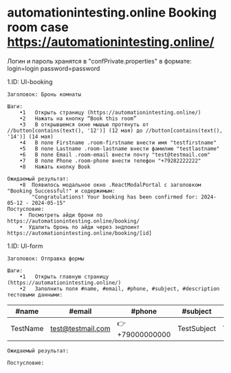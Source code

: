 # automationintesting.online Booking room case https://automationintesting.online/
Логин и пароль хранятся в "confPrivate.properties" в формате:
login=login
password=password


1.ID: UI-booking

    Заголовок: Бронь комнаты

    Шаги:
        •1	 Открыть страницу (https://automationintesting.online/)
        •2	 Нажать на кнопку “Book this room”
        •3	 В открывшемся окне мышью протянуть от //button[contains(text(), '12')] (12 мая) до //button[contains(text(), '14')] (14 мая)
        •4   В поле Firstname .room-firstname внести имя "testfirstname"
        •5   В поле Lastname .room-lastname внести фамилию "testlastname"
        •6   В поле Email .room-email внести почту "test@testmail.com"
        •7   В поле Phone .room-phone внести телефон "+79282222222"
        •8   Нажать кнопку Book

    Ожидаемый результат:
        •8	Появилось модальное окно .ReactModalPortal с заголовком "Booking Successful!" и содержимым:
            "Congratulations! Your booking has been confirmed for: 2024-05-12 - 2024-05-15"
    Постусловие:
        •  Посмотреть айди брони по https://automationintesting.online/booking/
        •  Удалить бронь по айди через эндпоинт https://automationintesting.online/booking/[id]

1.ID: UI-form

    Заголовок: Отправка формы

    Шаги:
        •1	 Открыть главную страницу (https://automationintesting.online/)
        •2	 Заполнить поля #name, #email, #phone, #subject, #description тестовыми данными:
| #name    | #email            | #phone          | #subject    | #description    |
|----------|-------------------|-----------------|-------------|-----------------|
| TestName | test@testmail.com | 👉 +79000000000 | TestSubject | TestDescription |

    Ожидаемый результат:

    Постусловие:


                